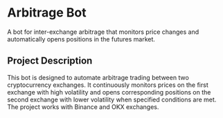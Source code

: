 # Arbitrage Bot
A bot for inter-exchange arbitrage that monitors price changes and automatically opens positions in the futures market.

## Project Description
This bot is designed to automate arbitrage trading between two cryptocurrency exchanges. It continuously monitors prices on the first exchange with high volatility and opens corresponding positions on the second exchange with lower volatility when specified conditions are met.
The project works with Binance and OKX exchanges.

